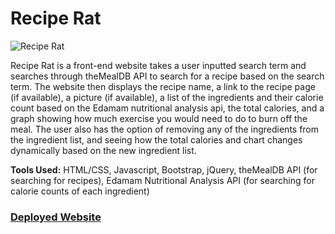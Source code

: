 # Recipe Rat

![Recipe Rat](https://user-images.githubusercontent.com/59591116/78945243-71ff0980-7a85-11ea-920c-4f402c44244c.gif)


Recipe Rat is a front-end website takes a user inputted search term and searches through theMealDB API to search for a recipe based on the search term. The website then displays the recipe name, a link to the recipe page (if available), a picture (if available), a list of the ingredients and their calorie count based on the Edamam nutritional analysis api, the total calories, and a graph showing how much exercise you would need to do to burn off the meal. The user also has the option of removing any of the ingredients from the ingredient list, and seeing how the total calories and chart changes dynamically based on the new ingredient list.

<b>Tools Used:</b> HTML/CSS, Javascript, Bootstrap, jQuery, theMealDB API (for searching for recipes), Edamam Nutritional Analysis API (for searching for calorie counts of each ingredient)

<h3><a href="https://deloabra.github.io/project-1/">Deployed Website</a></h3>
